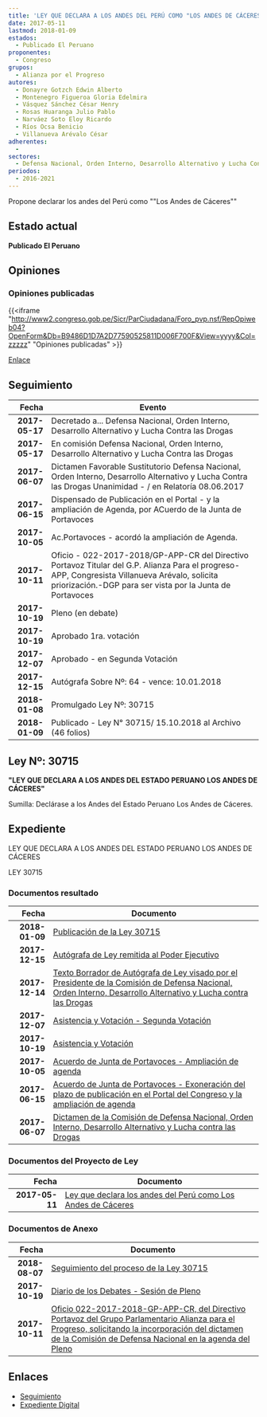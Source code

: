 ```yaml
---
title: 'LEY QUE DECLARA A LOS ANDES DEL PERÚ COMO "LOS ANDES DE CÁCERES"'
date: 2017-05-11
lastmod: 2018-01-09
estados: 
  - Publicado El Peruano
proponentes: 
  - Congreso
grupos: 
  - Alianza por el Progreso
autores: 
  - Donayre Gotzch Edwin Alberto
  - Montenegro Figueroa Gloria Edelmira
  - Vásquez Sánchez César Henry
  - Rosas Huaranga Julio Pablo
  - Narváez Soto Eloy Ricardo
  - Ríos Ocsa Benicio
  - Villanueva Arévalo César
adherentes: 
  - 
sectores: 
  - Defensa Nacional, Orden Interno, Desarrollo Alternativo y Lucha Contra las Drogas
periodos: 
  - 2016-2021
---
```


Propone declarar los andes del Perú como ""Los Andes de Cáceres""


## Estado actual

**Publicado El Peruano**

## Opiniones

### Opiniones publicadas

{{<iframe "http://www2.congreso.gob.pe/Sicr/ParCiudadana/Foro_pvp.nsf/RepOpiweb04?OpenForm&Db=B9486D1D7A2D77590525811D006F700F&View=yyyy&Col=zzzzz" "Opiniones publicadas" >}}

[Enlace](http://www2.congreso.gob.pe/Sicr/ParCiudadana/Foro_pvp.nsf/RepOpiweb04?OpenForm&Db=B9486D1D7A2D77590525811D006F700F&View=yyyy&Col=zzzzz)

## Seguimiento

| Fecha | Evento |
|------:|--------|
| **2017-05-17** | Decretado a... Defensa Nacional, Orden Interno, Desarrollo Alternativo y Lucha Contra las Drogas|
| **2017-05-17** | En comisión Defensa Nacional, Orden Interno, Desarrollo Alternativo y Lucha Contra las Drogas|
| **2017-06-07** | Dictamen Favorable Sustitutorio Defensa Nacional, Orden Interno, Desarrollo Alternativo y Lucha Contra las Drogas Unanimidad - / en Relatoría 08.06.2017|
| **2017-06-15** | Dispensado de Publicación en el Portal - y la ampliación de Agenda, por ACuerdo de la Junta de Portavoces|
| **2017-10-05** | Ac.Portavoces - acordó la ampliación de Agenda.|
| **2017-10-11** | Oficio - 022-2017-2018/GP-APP-CR del Directivo Portavoz Titular del G.P. Alianza Para el progreso-APP, Congresista Villanueva Arévalo, solicita priorización.-DGP para ser vista por la Junta de Portavoces|
| **2017-10-19** | Pleno (en debate)|
| **2017-10-19** | Aprobado 1ra. votación|
| **2017-12-07** | Aprobado - en Segunda Votación|
| **2017-12-15** | Autógrafa Sobre Nº: 64 - vence: 10.01.2018|
| **2018-01-08** | Promulgado Ley Nº: 30715|
| **2018-01-09** | Publicado - Ley N° 30715/ 15.10.2018 al Archivo (46 folios)|

## Ley Nº: 30715

**"LEY QUE DECLARA A LOS ANDES DEL ESTADO PERUANO LOS ANDES DE CÁCERES"**

Sumilla: Declárase a los Andes del Estado Peruano Los Andes de Cáceres.


## Expediente

LEY QUE DECLARA A LOS ANDES DEL ESTADO PERUANO LOS ANDES DE CÁCERES

LEY 30715


### Documentos resultado

| Fecha | Documento |
|------:|--------|
| **2018-01-09** | [Publicación de la Ley 30715](http://www.leyes.congreso.gob.pe/Documentos/2016_2021/ADLP/Normas_Legales/30715-LEY.pdf) |
| **2017-12-15** | [Autógrafa de Ley remitida al Poder Ejecutivo](http://www.leyes.congreso.gob.pe/Documentos/2016_2021/ADLP/Texto_Aprobado/AU0137020171215.pdf) |
| **2017-12-14** | [Texto Borrador de Autógrafa de Ley visado por el Presidente de la Comisión de Defensa Nacional, Orden Interno, Desarrollo Alternativo y Lucha contra las Drogas](http://www.leyes.congreso.gob.pe/Documentos/2016_2021/Texto_Borrador_de_Autografa/BAU0137020171214.pdf) |
| **2017-12-07** | [Asistencia y Votación - Segunda Votación](http://www.leyes.congreso.gob.pe/Documentos/2016_2021/Asistencia_y_Votacion/Proyectos_de_Ley/AVS0137020171207.pdf) |
| **2017-10-19** | [Asistencia y Votación](http://www.leyes.congreso.gob.pe/Documentos/2016_2021/Asistencia_y_Votacion/Proyectos_de_Ley/AV0137020171019.pdf) |
| **2017-10-05** | [Acuerdo de Junta de Portavoces - Ampliación de agenda](http://www.leyes.congreso.gob.pe/Documentos/2016_2021/Acuerdos/Junta_Portavoces/AJP0137020171005.pdf) |
| **2017-06-15** | [Acuerdo de Junta de Portavoces - Exoneración del plazo de publicación en el Portal del Congreso y la ampliación de agenda](http://www.leyes.congreso.gob.pe/Documentos/2016_2021/Acuerdos/Junta_Portavoces/AJP0137020170615.pdf) |
| **2017-06-07** | [Dictamen de la Comisión de Defensa Nacional, Orden Interno, Desarrollo Alternativo y Lucha contra las Drogas](http://www.leyes.congreso.gob.pe/Documentos/2016_2021/Dictamenes/Proyectos_de_Ley/01370DC07MAY20170607.pdf) |

### Documentos del Proyecto de Ley

| Fecha | Documento |
|------:|--------|
| **2017-05-11** | [Ley que declara los andes del Perú como Los Andes de Cáceres](http://www.leyes.congreso.gob.pe/Documentos/2016_2021/Proyectos_de_Ley_y_de_Resoluciones_Legislativas/PL0137020170511.pdf) |

### Documentos de Anexo

| Fecha | Documento |
|------:|--------|
| **2018-08-07** | [Seguimiento del proceso de la Ley 30715](http://www.leyes.congreso.gob.pe/Documentos/2016_2021/Seguimiento_de_Proyectos_de_Ley/01370PL20180807.pdf) |
| **2017-10-19** | [Diario de los Debates - Sesión de Pleno](http://www.leyes.congreso.gob.pe/Documentos/2016_2021/ADLP/Diario_Debates/30715-TDD.pdf) |
| **2017-10-11** | [Oficio 022-2017-2018-GP-APP-CR, del Directivo Portavoz del Grupo Parlamentario Alianza para el Progreso, solicitando la incorporación del dictamen de la Comisión de Defensa Nacional en la agenda del Pleno](http://www.leyes.congreso.gob.pe/Documentos/2016_2021/Oficios/Congresistas/OFICIO-022-2017-2018-GP-APP-CR.PDF) |

## Enlaces 

- [Seguimiento](http://www2.congreso.gob.pe/Sicr/TraDocEstProc/CLProLey2016.nsf/f7fff46988ca05b1052578e100829cc7/59270f4ede124f630525811d006838b0?OpenDocument)
- [Expediente Digital](http://www2.congreso.gob.pehttp://www2.congreso.gob.pe/Sicr/TraDocEstProc/CLProLey2016.nsf/f7fff46988ca05b1052578e100829cc7/59270f4ede124f630525811d006838b0?OpenDocument&Click=05257FB7005EB655.eb71d0cf91d8294e05256cdf006b5706/$Body/0.1C6C)
